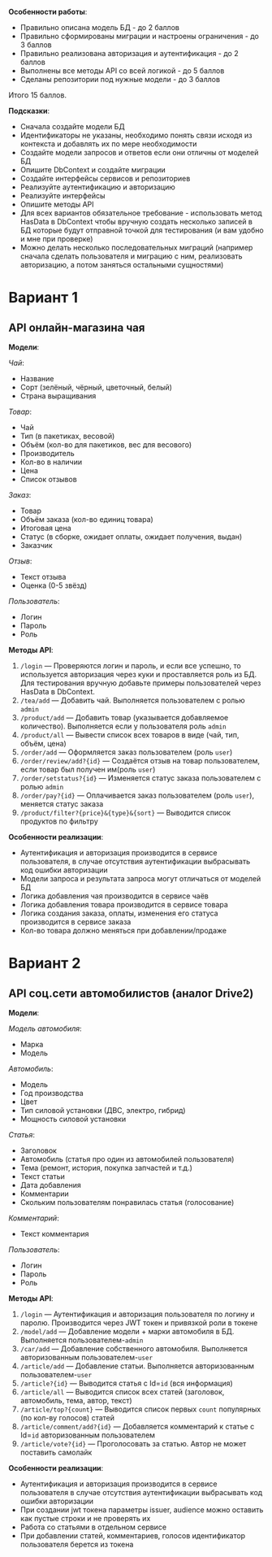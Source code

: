 **Особенности работы**:
- Правильно описана модель БД - до 2 баллов
- Правильно сформированы миграции и настроены ограничения - до 3 баллов
- Правильно реализована авторизация и аутентификация - до 2 баллов
- Выполнены все методы API со всей логикой - до 5 баллов
- Сделаны репозитории под нужные модели - до 3 баллов

Итого 15 баллов.

**Подсказки**:
- Сначала создайте модели БД
- Идентификаторы не указаны, необходимо понять связи исходя из контекста и добавлять их по мере необходимости
- Создайте модели запросов и ответов если они отличны от моделей БД
- Опишите DbContext и создайте миграции
- Создайте интерфейсы сервисов и репозиториев
- Реализуйте аутентификацию и авторизацию
- Реализуйте интерфейсы 
- Опишите методы API  
- Для всех вариантов обязательное требование - использовать метод HasData в DbContext чтобы вручную создать несколько записей в БД которые будут отправной точкой для тестирования (и вам удобно и мне при проверке)
- Можно делать несколько последовательных миграций (например сначала сделать пользователя и миграцию с ним, реализовать авторизацию, а потом заняться остальными сущностями)

# Вариант 1
## API онлайн-магазина чая
**Модели**:

_Чай_:
- Название
- Сорт (зелёный, чёрный, цветочный, белый)
- Страна выращивания

_Товар_:
- Чай
- Тип (в пакетиках, весовой)
- Объём (кол-во для пакетиков, вес для весового)
- Производитель
- Кол-во в наличии
- Цена
- Список отзывов

_Заказ_:
- Товар
- Объём заказа (кол-во единиц товара)
- Итоговая цена
- Статус (в сборке, ожидает оплаты, ожидает получения, выдан)
- Заказчик

_Отзыв_:
- Текст отзыва
- Оценка (0-5 звёзд)

_Пользователь_:
- Логин
- Пароль
- Роль

**Методы API**:
1. `/login` — Проверяются логин и пароль, и если все успешно, то используется авторизация через куки и проставляется роль из БД. Для тестирования вручную добавьте примеры пользователей через HasData в DbContext.
2. `/tea/add` — Добавить чай. Выполняется пользователем с ролью `admin`
3. `/product/add` — Добавить товар (указывается добавляемое количество). Выполняется если у пользователя роль `admin`
4. `/product/all` — Вывести список всех товаров в виде (чай, тип, объём, цена)
5. `/order/add` — Оформляется заказ пользователем (роль `user`)
6. `/order/review/add?{id}` — Создаётся отзыв на товар пользователем, если товар был получен им(роль `user`)
7. `/order/setstatus?{id}` — Изменяется статус заказа пользователем с ролью `admin`
8. `/order/pay?{id}` — Оплачивается заказ пользователем (роль `user`), меняется статус заказа
9. `/product/filter?{price}&{type}&{sort}` — Выводится список продуктов по фильтру

**Особенности реализации**:
- Аутентификация и авторизация производится в сервисе пользователя, в случае отсутствия аутентификации выбрасывать код ошибки авторизации
- Модели запроса и результата запроса могут отличаться от моделей БД
- Логика добавления чая производится в сервисе чаёв
- Логика добавления товара производится в сервисе товара
- Логика создания заказа, оплаты, изменения его статуса производится в сервисе заказа
- Кол-во товара должно меняться при добавлении/продаже

# Вариант 2
## API соц.сети автомобилистов (аналог Drive2)
**Модели**:

_Модель автомобиля_:
- Марка
- Модель

_Автомобиль_:
- Модель
- Год производства
- Цвет
- Тип силовой установки (ДВС, электро, гибрид)
- Мощность силовой установки

_Статья_:
- Заголовок
- Автомобиль (статья про один из автомобилей пользователя)
- Тема (ремонт, история, покупка запчастей и т.д.)
- Текст статьи
- Дата добавления
- Комментарии
- Скольким пользователям понравилась статья (голосование)

_Комментарий_:
- Текст комментария

_Пользователь_:
- Логин
- Пароль
- Роль

**Методы API**:
1. `/login` — Аутентификация и авторизация пользователя по логину и паролю. Производится через JWT токен и привязкой роли в токене
2. `/model/add` — Добавление модели + марки автомобиля в БД. Выполняется пользователем-`admin`
3. `/car/add` — Добавление собственного автомобиля. Выполняется авторизованным пользователем-`user`
4. `/article/add` — Добавление статьи. Выполняется авторизованным пользователем-`user`
5. `/article?{id}` — Выводится статья с Id=`id` (вся информация)
6. `/article/all` — Выводится список всех статей (заголовок, автомобиль, тема, автор, текст)
7. `/article/top?{count}` — Выводится список первых `count` популярных (по кол-ву голосов) статей
8. `/article/comment/add?{id}` — Добавляется комментарий к статье с Id=`id` авторизованным пользователем
9. `/article/vote?{id}` — Проголосовать за статью. Автор не может поставить самолайк

**Особенности реализации**:
- Аутентификация и авторизация производится в сервисе пользователя в случае отсутствия аутентификации выбрасывать код ошибки авторизации
- При создании jwt токена параметры issuer, audience можно оставить как пустые строки и не проверять их
- Работа со статьями в отдельном сервисе
- При добавлении статей, комментариев, голосов идентификатор пользователя берется из токена
